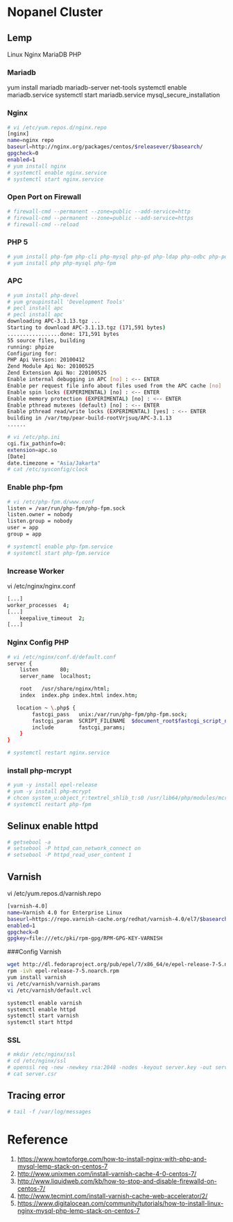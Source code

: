 # Nopanel Cluster

## Lemp

Linux Nginx MariaDB PHP

### Mariadb
yum install mariadb mariadb-server net-tools
systemctl enable mariadb.service
systemctl start mariadb.service
mysql_secure_installation

### Nginx

```sh
# vi /etc/yum.repos.d/nginx.repo
[nginx]
name=nginx repo
baseurl=http://nginx.org/packages/centos/$releasever/$basearch/
gpgcheck=0
enabled=1
# yum install nginx
# systemctl enable nginx.service
# systemctl start nginx.service
```

### Open Port on Firewall

```sh
# firewall-cmd --permanent --zone=public --add-service=http
# firewall-cmd --permanent --zone=public --add-service=https
# firewall-cmd --reload
```

### PHP 5

```sh
# yum install php-fpm php-cli php-mysql php-gd php-ldap php-odbc php-pdo php-pecl-memcache php-pear php-mbstring php-xml php-xmlrpc php-mbstring php-snmp php-soap
# yum install php php-mysql php-fpm
```

### APC

```sh
# yum install php-devel
# yum groupinstall 'Development Tools'
# pecl install apc
# pecl install apc
downloading APC-3.1.13.tgz ...
Starting to download APC-3.1.13.tgz (171,591 bytes)
.................done: 171,591 bytes
55 source files, building
running: phpize
Configuring for:
PHP Api Version: 20100412
Zend Module Api No: 20100525
Zend Extension Api No: 220100525
Enable internal debugging in APC [no] : <-- ENTER
Enable per request file info about files used from the APC cache [no] : <-- ENTER
Enable spin locks (EXPERIMENTAL) [no] : <-- ENTER
Enable memory protection (EXPERIMENTAL) [no] : <-- ENTER
Enable pthread mutexes (default) [no] : <-- ENTER
Enable pthread read/write locks (EXPERIMENTAL) [yes] : <-- ENTER
building in /var/tmp/pear-build-rootVrjsuq/APC-3.1.13
......
```


```sh
# vi /etc/php.ini
cgi.fix_pathinfo=0:
extension=apc.so
[Date]
date.timezone = "Asia/Jakarta"
# cat /etc/sysconfig/clock
```

### Enable php-fpm

```sh
# vi /etc/php-fpm.d/www.conf
listen = /var/run/php-fpm/php-fpm.sock
listen.owner = nobody
listen.group = nobody
user = app
group = app

# systemctl enable php-fpm.service
# systemctl start php-fpm.service
```

### Increase Worker
vi /etc/nginx/nginx.conf
```sh
[...]
worker_processes  4;
[...]
    keepalive_timeout  2;
[...]
```

### Nginx Config PHP

```sh
# vi /etc/nginx/conf.d/default.conf
server {
    listen       80;
    server_name  localhost;

	root   /usr/share/nginx/html;
	index  index.php index.html index.htm;

   location ~ \.php$ {
        fastcgi_pass   unix:/var/run/php-fpm/php-fpm.sock;
        fastcgi_param  SCRIPT_FILENAME  $document_root$fastcgi_script_name;
        include        fastcgi_params;
    }
}

# systemctl restart nginx.service
```

### install php-mcrypt

```sh
# yum -y install epel-release
# yum -y install php-mcrypt
# chcon system_u:object_r:textrel_shlib_t:s0 /usr/lib64/php/modules/mcrypt.so
# systemctl restart php-fpm
```

## Selinux enable httpd

```sh
# getsebool -a
# setsebool -P httpd_can_network_connect on
# setsebool -P httpd_read_user_content 1
```

## Varnish
vi /etc/yum.repos.d/varnish.repo

```sh
[varnish-4.0]
name=Varnish 4.0 for Enterprise Linux
baseurl=https://repo.varnish-cache.org/redhat/varnish-4.0/el7/$basearch
enabled=1
gpgcheck=0
gpgkey=file:///etc/pki/rpm-gpg/RPM-GPG-KEY-VARNISH
```
###Config Varnish

```sh
wget http://dl.fedoraproject.org/pub/epel/7/x86_64/e/epel-release-7-5.noarch.rpm
rpm -ivh epel-release-7-5.noarch.rpm
yum install varnish
vi /etc/varnish/varnish.params
vi /etc/varnish/default.vcl

systemctl enable varnish
systemctl enable httpd
systemctl start varnish
systemctl start httpd
```

### SSL

```sh
# mkdir /etc/nginx/ssl
# cd /etc/nginx/ssl
# openssl req -new -newkey rsa:2048 -nodes -keyout server.key -out server.csr
# cat server.csr
```
## Tracing error

```sh
# tail -f /var/log/messages
```


# Reference
 1. https://www.howtoforge.com/how-to-install-nginx-with-php-and-mysql-lemp-stack-on-centos-7
 2. http://www.unixmen.com/install-varnish-cache-4-0-centos-7/
 3. http://www.liquidweb.com/kb/how-to-stop-and-disable-firewalld-on-centos-7/
 4. http://www.tecmint.com/install-varnish-cache-web-accelerator/2/
 5. https://www.digitalocean.com/community/tutorials/how-to-install-linux-nginx-mysql-php-lemp-stack-on-centos-7


